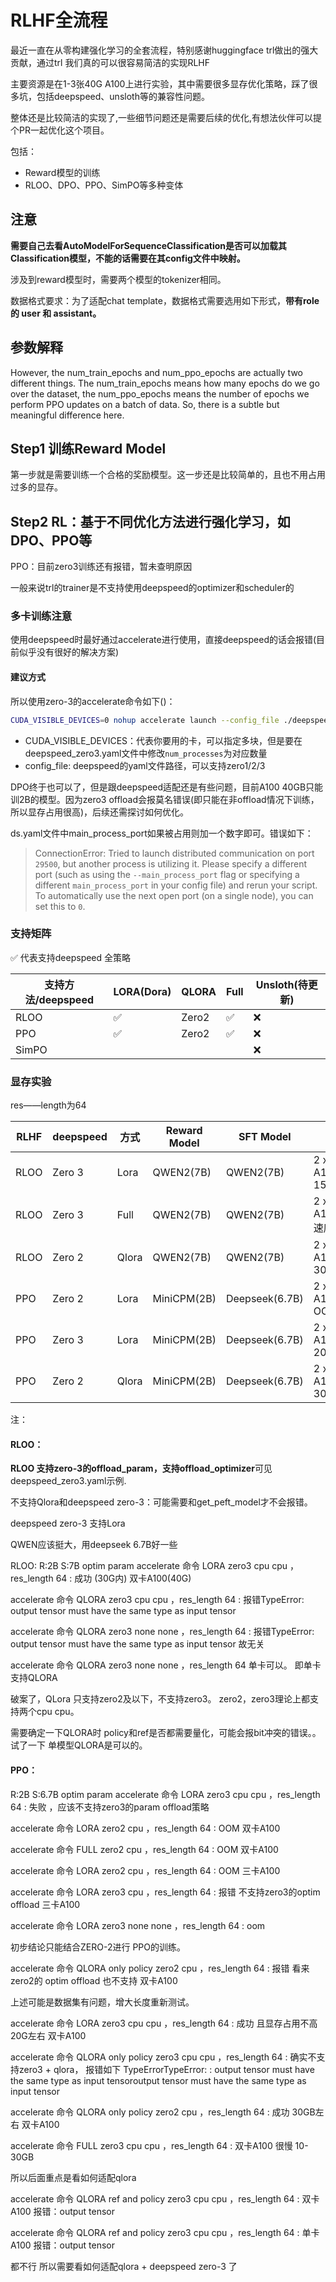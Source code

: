 # RLHF全流程

最近一直在从零构建强化学习的全套流程，特别感谢huggingface trl做出的强大贡献，通过trl 我们真的可以很容易简洁的实现RLHF


主要资源是在1-3张40G A100上进行实验，其中需要很多显存优化策略，踩了很多坑，包括deepspeed、unsloth等的兼容性问题。

整体还是比较简洁的实现了,一些细节问题还是需要后续的优化,有想法伙伴可以提个PR一起优化这个项目。

包括：
- Reward模型的训练
- RLOO、DPO、PPO、SimPO等多种变体


## 注意

**需要自己去看AutoModelForSequenceClassification是否可以加载其Classification模型，不能的话需要在其config文件中映射。**

涉及到reward模型时，需要两个模型的tokenizer相同。

数据格式要求：为了适配chat template，数据格式需要选用如下形式，**带有role的 user 和 assistant。**

## 参数解释

However, the num_train_epochs and num_ppo_epochs are actually two different things. The num_train_epochs means how many epochs do we go over the dataset, the num_ppo_epochs means the number of epochs we perform PPO updates on a batch of data. So, there is a subtle but meaningful difference here.


## Step1 训练Reward Model

第一步就是需要训练一个合格的奖励模型。这一步还是比较简单的，且也不用占用过多的显存。



## Step2 RL：基于不同优化方法进行强化学习，如DPO、PPO等

PPO：目前zero3训练还有报错，暂未查明原因



一般来说trl的trainer是不支持使用deepspeed的optimizer和scheduler的



### 多卡训练注意
使用deepspeed时最好通过accelerate进行使用，直接deepspeed的话会报错(目前似乎没有很好的解决方案)

#### 建议方式
所以使用zero-3的accelerate命令如下()：
```bash
CUDA_VISIBLE_DEVICES=0 nohup accelerate launch --config_file ./deepspeed_zero3.yaml rloo_train2.py
```
- CUDA_VISIBLE_DEVICES：代表你要用的卡，可以指定多块，但是要在deepspeed_zero3.yaml文件中修改```num_processes```为对应数量
- config_file: deepspeed的yaml文件路径，可以支持zero1/2/3



DPO终于也可以了，但是跟deepspeed适配还是有些问题，目前A100 40GB只能训2B的模型。因为zero3 offload会报莫名错误(即只能在非offload情况下训练，所以显存占用很高)，后续还需探讨如何优化。


ds.yaml文件中main_process_port如果被占用则加一个数字即可。错误如下：

> ConnectionError: Tried to launch distributed communication on port `29500`, but another process is utilizing it. Please specify a different port (such as using the `--main_process_port` flag or specifying a different `main_process_port` in your config file) and rerun your script. To automatically use the next open port (on a single node), you can set this to `0`.



### 支持矩阵
✅ 代表支持deepspeed 全策略

| 支持方法/deepspeed | LORA(Dora) | QLORA | Full | Unsloth(待更新) |
|----------------|------------|-------|------|--------------|
| RLOO           | ✅          | Zero2 | ✅    | ❌            |
| PPO            | ✅          | Zero2 | ✅    | ❌            |
| SimPO          |            |       |      | ❌            |




### 显存实验
res——length为64

| **RLHF** | **deepspeed** | **方式** | **Reward Model** | **SFT Model**  | **显存占用**               |
|----------|---------------|--------|------------------|----------------|------------------------|
| RLOO     | Zero 3        | Lora   | QWEN2(7B)        | QWEN2(7B)      | 2 x A100(40GB): 15~30G |
| RLOO     | Zero 3        | Full   | QWEN2(7B)        | QWEN2(7B)      | 2 x A100(40GB): 速度很慢   |
| RLOO     | Zero 2        | Qlora  | QWEN2(7B)        | QWEN2(7B)      | 2 x A100(40GB): 30~40G |
| PPO      | Zero 2        | Lora   | MiniCPM(2B)      | Deepseek(6.7B) | 2 x A100(40GB): OOM    |
| PPO      | Zero 3        | Lora   | MiniCPM(2B)      | Deepseek(6.7B) | 2 x A100(40GB): 20-25G |
| PPO      | Zero 2        | Qlora  | MiniCPM(2B)      | Deepseek(6.7B) | 2 x A100(40GB): 30G    |


注：
#### RLOO：

**RLOO 支持zero-3的offload_param，支持offload_optimizer**可见deepspeed_zero3.yaml示例.

不支持Qlora和deepspeed zero-3：可能需要和get_peft_model才不会报错。

deepspeed zero-3 支持Lora

QWEN应该挺大，用deepseek 6.7B好一些
   
RLOO:  R:2B   S:7B
                          optim  param
accelerate 命令 LORA zero3  cpu     cpu ，res_length 64 : 成功  (30G内)  双卡A100(40G)

accelerate 命令 QLORA zero3  cpu     cpu ，res_length 64 : 报错TypeError: output tensor must have the same type as input tensor 

accelerate 命令 QLORA zero3  none    none ，res_length 64 : 报错TypeError: output tensor must have the same type as input tensor  故无关


accelerate 命令 QLORA zero3  none    none ，res_length 64   单卡可以。 即单卡支持QLORA

破案了，QLora 只支持zero2及以下，不支持zero3。    zero2，zero3理论上都支持两个cpu     cpu。


需要确定一下QLORA时  policy和ref是否都需要量化，可能会报bit冲突的错误。。试了一下  单模型QLORA是可以的。

#### PPO：

R:2B   S:6.7B
                          optim  param
accelerate 命令 LORA zero3  cpu     cpu ，res_length 64 :   失败  ，应该不支持zero3的param offload策略

accelerate 命令 LORA zero2  cpu         ，res_length 64 :  OOM  双卡A100

accelerate 命令 FULL zero2  cpu         ，res_length 64 :  OOM  双卡A100

accelerate 命令 LORA zero2  cpu         ，res_length 64 :  OOM 三卡A100

accelerate 命令 LORA zero3  cpu         ，res_length 64 :  报错 不支持zero3的optim offload 三卡A100

accelerate 命令 LORA zero3  none   none     ，res_length 64 : oom

初步结论只能结合ZERO-2进行 PPO的训练。

accelerate 命令 QLORA only policy zero2  cpu         ，res_length 64 :  报错 看来zero2的 optim offload 也不支持 双卡A100


上述可能是数据集有问题，增大长度重新测试。

accelerate 命令 LORA zero3  cpu     cpu ，res_length 64 :   成功  且显存占用不高20G左右    双卡A100

accelerate 命令 QLORA only policy zero3  cpu     cpu ，res_length 64 : 确实不支持zero3 + qlora， 报错如下 TypeErrorTypeError: : output tensor must have the same type as input tensoroutput tensor must have the same type as input tensor

accelerate 命令 QLORA only policy zero2  cpu         ，res_length 64 :  成功  30GB左右   双卡A100

accelerate 命令 FULL zero3  cpu   cpu      ，res_length 64 :   双卡A100   很慢  10-30GB


所以后面重点是看如何适配qlora

accelerate 命令 QLORA ref and policy zero3  cpu     cpu ，res_length 64 : 双卡A100  报错：output tensor 


accelerate 命令 QLORA ref and policy zero3  cpu     cpu ，res_length 64 : 单卡A100  报错：output tensor 

都不行  所以需要看如何适配qlora + deepspeed zero-3 了